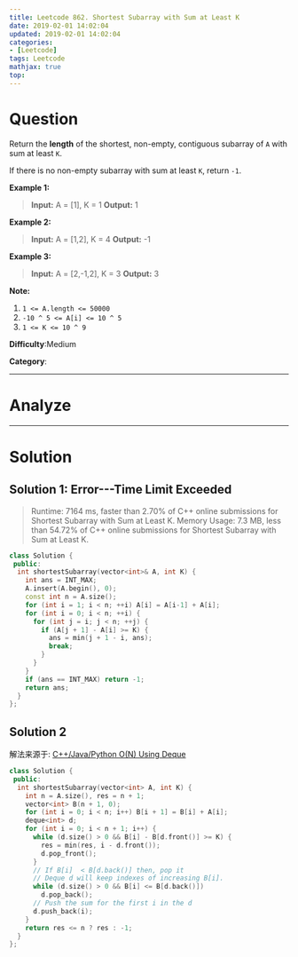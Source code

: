 ```yaml
---
title: Leetcode 862. Shortest Subarray with Sum at Least K
date: 2019-02-01 14:02:04
updated: 2019-02-01 14:02:04
categories: 
- [Leetcode]
tags: Leetcode
mathjax: true
top:
---
```


# Question

Return the  **length**  of the shortest, non-empty, contiguous subarray of  `A`  with sum at least  `K`.

If there is no non-empty subarray with sum at least  `K`, return  `-1`.

**Example 1:**

> **Input:** A = [1], K = 1
> **Output:** 1

**Example 2:**

> **Input:** A = [1,2], K = 4
> **Output:** -1

**Example 3:**

> **Input:** A = [2,-1,2], K = 3
> **Output:** 3

**Note:**

1. `1 <= A.length <= 50000`
2. `-10 ^ 5 <= A[i] <= 10 ^ 5`
3. `1 <= K <= 10 ^ 9`
  
**Difficulty**:Medium

**Category**:

<!-- more -->

------------

# Analyze

------------

# Solution

## Solution 1: Error---Time Limit Exceeded

> Runtime: 7164 ms, faster than 2.70% of C++ online submissions for Shortest Subarray with Sum at Least K.
> Memory Usage: 7.3 MB, less than 54.72% of C++ online submissions for Shortest Subarray with Sum at Least K.

```cpp
class Solution {
 public:
  int shortestSubarray(vector<int>& A, int K) {
    int ans = INT_MAX;
    A.insert(A.begin(), 0);
    const int n = A.size();
    for (int i = 1; i < n; ++i) A[i] = A[i-1] + A[i];
    for (int i = 0; i < n; ++i) {
      for (int j = i; j < n; ++j) {
        if (A[j + 1] - A[i] >= K) {
          ans = min(j + 1 - i, ans);
          break;
        }
      }
    }
    if (ans == INT_MAX) return -1;
    return ans;
  }
};
```

## Solution 2

<!-- TODO: Understand this solution -->

解法来源于: [C++/Java/Python O(N) Using Deque](https://leetcode.com/problems/shortest-subarray-with-sum-at-least-k/discuss/143726/C%2B%2BJavaPython-O(N)-Using-Deque)

```cpp
class Solution {
 public:
  int shortestSubarray(vector<int> A, int K) {
    int n = A.size(), res = n + 1;
    vector<int> B(n + 1, 0);
    for (int i = 0; i < n; i++) B[i + 1] = B[i] + A[i];
    deque<int> d;
    for (int i = 0; i < n + 1; i++) {
      while (d.size() > 0 && B[i] - B[d.front()] >= K) {
        res = min(res, i - d.front());
        d.pop_front();
      }
      // If B[i]  < B[d.back()] then, pop it
      // Deque d will keep indexes of increasing B[i].
      while (d.size() > 0 && B[i] <= B[d.back()]) 
        d.pop_back();
      // Push the sum for the first i in the d
      d.push_back(i);
    }
    return res <= n ? res : -1;
  }
};
```